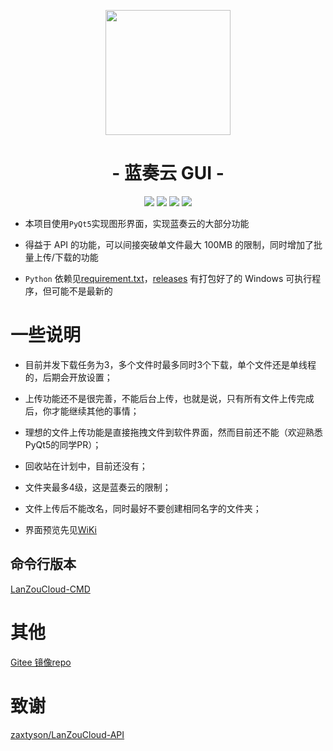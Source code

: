 <p align="center">
<img src="https://pc.woozooo.com/img/logo2.gif" width="200">
</p>

<h1 align="center">- 蓝奏云 GUI -</h1>

<p align="center">
<img src="https://img.shields.io/badge/version-0.0.3-blue?logo=iCloud">
<img src="https://img.shields.io/badge/support-Windows-blue?logo=Windows">
<img src="https://img.shields.io/badge/support-Linux-yellow?logo=Linux">
<img src="https://img.shields.io/badge/support-MacOS-green?logo=apple">
</p>

- 本项目使用`PyQt5`实现图形界面，实现蓝奏云的大部分功能

- 得益于 API 的功能，可以间接突破单文件最大 100MB 的限制，同时增加了批量上传/下载的功能

- `Python` 依赖见[requirement.txt](https://github.com/rachpt/lanzou-gui/blob/master/requirement.txt)，[releases](https://github.com/rachpt/lanzou-gui/releases) 有打包好了的 Windows 可执行程序，但可能不是最新的


# 一些说明
- 目前并发下载任务为3，多个文件时最多同时3个下载，单个文件还是单线程的，后期会开放设置；
- 上传功能还不是很完善，不能后台上传，也就是说，只有所有文件上传完成后，你才能继续其他的事情；
- 理想的文件上传功能是直接拖拽文件到软件界面，然而目前还不能（欢迎熟悉PyQt5的同学PR）；

- 回收站在计划中，目前还没有；

- 文件夹最多4级，这是蓝奏云的限制；

- 文件上传后不能改名，同时最好不要创建相同名字的文件夹；

- 界面预览先见[WiKi](https://github.com/rachpt/lanzou-gui/wiki)

## 命令行版本

[LanZouCloud-CMD](https://github.com/zaxtyson/LanZouCloud-CMD)


# 其他

[Gitee 镜像repo](https://gitee.com/rachpt/lanzou-gui)

# 致谢

[zaxtyson/LanZouCloud-API](https://github.com/zaxtyson/LanZouCloud-API)
